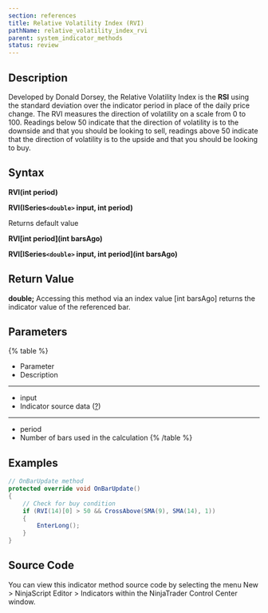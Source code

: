 ```yaml
---
section: references
title: Relative Volatility Index (RVI)
pathName: relative_volatility_index_rvi
parent: system_indicator_methods
status: review
---
```


## Description

Developed by Donald Dorsey, the Relative Volatility Index is the **RSI** using the standard deviation over the indicator period in place of the daily price change. The RVI measures the direction of volatility on a scale from 0 to 100. Readings below 50 indicate that the direction of volatility is to the downside and that you should be looking to sell, readings above 50 indicate that the direction of volatility is to the upside and that you should be looking to buy.

## Syntax

**RVI(int period)**  

**RVI(ISeries`<double>` input, int period)**

Returns default value  

**RVI[int period](int barsAgo)**  

**RVI[ISeries`<double>` input, int period](int barsAgo)**

## Return Value

**double;** Accessing this method via an index value [int barsAgo] returns the indicator value of the referenced bar.

## Parameters

{% table %}

* Parameter
* Description

---

* input
* Indicator source data ([?](valid_input_data_for_indicator.md))

---

* period
* Number of bars used in the calculation
{% /table %}

## Examples

```csharp
// OnBarUpdate method
protected override void OnBarUpdate()
{
    // Check for buy condition
    if (RVI(14)[0] > 50 && CrossAbove(SMA(9), SMA(14), 1))
    {
        EnterLong();
    }
}
```

## Source Code

You can view this indicator method source code by selecting the menu New > NinjaScript Editor > Indicators within the NinjaTrader Control Center window.
